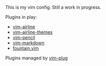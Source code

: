 This is my vim config. Still a work in progress.

Plugins in play:

  * [vim-airline](https://github.com/bling/vim-airline)
  * [vim-airline-themes](https://github.com/vim-airline/vim-airline-themes)
  * [vim-pencil](https://github.com/reedes/vim-pencil)
  * [vim-markdown](https://github.com/plasticboy/vim-markdown)
  * [fountain.vim](https://github.com/vim-scripts/fountain.vim)

Plugins managed by [vim-plug](https://github.com/junegunn/vim-plug)
